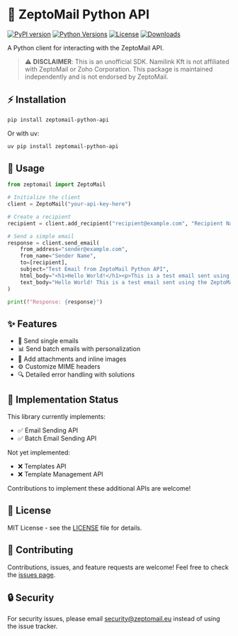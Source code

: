 # 📧 ZeptoMail Python API

[![PyPI version](https://img.shields.io/pypi/v/zeptomail-python-api.svg)](https://pypi.org/project/zeptomail-python-api/)
[![Python Versions](https://img.shields.io/pypi/pyversions/zeptomail-python-api.svg)](https://pypi.org/project/zeptomail-python-api/)
[![License](https://img.shields.io/github/license/NamiLinkLabs/zeptomail-python-api.svg)](https://github.com/NamiLinkLabs/zeptomail-python-api/blob/main/LICENSE)
[![Downloads](https://img.shields.io/pypi/dm/zeptomail-python-api.svg)](https://pypi.org/project/zeptomail-python-api/)

A Python client for interacting with the ZeptoMail API.

> ⚠️ **DISCLAIMER**: This is an unofficial SDK. Namilink Kft is not affiliated with ZeptoMail or Zoho Corporation. This package is maintained independently and is not endorsed by ZeptoMail.

## ⚡ Installation

```bash
pip install zeptomail-python-api
```

Or with uv:

```bash
uv pip install zeptomail-python-api
```

## 🚀 Usage

```python
from zeptomail import ZeptoMail

# Initialize the client
client = ZeptoMail("your-api-key-here")

# Create a recipient
recipient = client.add_recipient("recipient@example.com", "Recipient Name")

# Send a simple email
response = client.send_email(
    from_address="sender@example.com",
    from_name="Sender Name",
    to=[recipient],
    subject="Test Email from ZeptoMail Python API",
    html_body="<h1>Hello World!</h1><p>This is a test email sent using the ZeptoMail Python API.</p>",
    text_body="Hello World! This is a test email sent using the ZeptoMail Python API."
)

print(f"Response: {response}")
```

## ✨ Features

- 📨 Send single emails
- 📊 Send batch emails with personalization
- 📎 Add attachments and inline images
- ⚙️ Customize MIME headers
- 🔍 Detailed error handling with solutions

## 🚧 Implementation Status

This library currently implements:
- ✅ Email Sending API
- ✅ Batch Email Sending API

Not yet implemented:
- ❌ Templates API
- ❌ Template Management API

Contributions to implement these additional APIs are welcome!

## 📝 License

MIT License - see the [LICENSE](LICENSE) file for details.

## 🤝 Contributing

Contributions, issues, and feature requests are welcome! Feel free to check the [issues page](https://github.com/NamiLinkLabs/zeptomail-python-api/issues).

## 🔒 Security

For security issues, please email security@zeptomail.eu instead of using the issue tracker.
